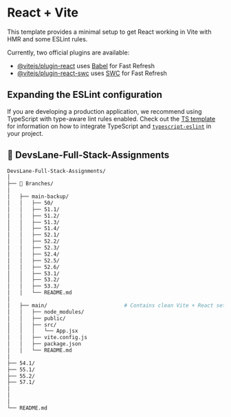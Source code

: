 # React + Vite

This template provides a minimal setup to get React working in Vite with HMR and some ESLint rules.

Currently, two official plugins are available:

- [@vitejs/plugin-react](https://github.com/vitejs/vite-plugin-react/blob/main/packages/plugin-react) uses [Babel](https://babeljs.io/) for Fast Refresh
- [@vitejs/plugin-react-swc](https://github.com/vitejs/vite-plugin-react/blob/main/packages/plugin-react-swc) uses [SWC](https://swc.rs/) for Fast Refresh

## Expanding the ESLint configuration

If you are developing a production application, we recommend using TypeScript with type-aware lint rules enabled. Check out the [TS template](https://github.com/vitejs/vite/tree/main/packages/create-vite/template-react-ts) for information on how to integrate TypeScript and [`typescript-eslint`](https://typescript-eslint.io) in your project.


## 📁 DevsLane-Full-Stack-Assignments
```bash
DevsLane-Full-Stack-Assignments/
│
├── 🔀 Branches/
│
│   ├── main-backup/                  
│   │   ├── 50/                      
│   │   ├── 51.1/
│   │   ├── 51.2/
│   │   ├── 51.3/
│   │   ├── 51.4/
│   │   ├── 52.1/
│   │   ├── 52.2/
│   │   ├── 52.3/
│   │   ├── 52.4/
│   │   ├── 52.5/
│   │   ├── 52.6/
│   │   ├── 53.1/
│   │   ├── 53.2/
│   │   ├── 53.3/
│   │   └── README.md
│
│   ├── main/                         # Contains clean Vite + React setup
│   │   ├── node_modules/
│   │   ├── public/
│   │   ├── src/
│   │   │   └── App.jsx
│   │   ├── vite.config.js
│   │   ├── package.json
│   │   └── README.md
│
├── 54.1/         
├── 55.1/          
├── 55.2/          
├── 57.1/ 
│
│        
│
└── README.md                         
